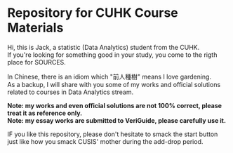 # Repository for CUHK Course Materials

Hi, this is Jack, a statistic (Data Analytics) student from the CUHK.  
If you're looking for something good in your study, you come to the rigth place for SOURCES.  

In Chinese, there is an idiom which "前人種樹" means I love gardening.  
As a backup, I will share with you some of my works and official solutions related to courses in Data Analytics stream.  

**Note: my works and even official solutions are not 100% correct, please treat it as reference only.**  
**Note: my essay works are submitted to VeriGuide, please carefully use it.**  

IF you like this repository, please don't hesitate to smack the start button just like how you smack CUSIS' mother during the add-drop period.  
